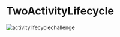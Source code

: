 # TwoActivityLifecycle
![activitylifecyclechallenge](https://user-images.githubusercontent.com/50479152/161800748-df9bbd5e-64e1-4146-ad35-285bb5e48d3d.gif)
